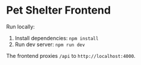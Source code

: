 # Pet Shelter Frontend

Run locally:

1. Install dependencies: `npm install`
2. Run dev server: `npm run dev`

The frontend proxies `/api` to `http://localhost:4000`.
